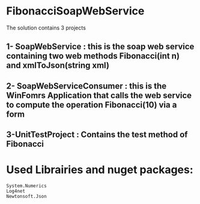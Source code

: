 # FibonacciSoapWebService
 The solution contains 3 projects
   ## 1- SoapWebService : this is the soap web service containing two web methods Fibonacci(int n) and xmlToJson(string xml)
   ## 2- SoapWebServiceConsumer : this is the WinFomrs Application that calls the web service to compute the operation Fibonacci(10) via a                                   form 
   ## 3-UnitTestProject : Contains the test method of Fibonacci
   
  # Used Librairies and nuget packages:
    System.Numerics
    Log4net
    Newtonsoft.Json
   
